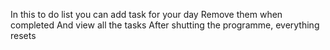 In this to do list you can add task for your day
Remove them when completed
And view all the tasks
After shutting the programme, everything resets
